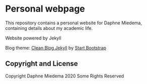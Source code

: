# Personal webpage

This repository contains a personal website for Daphne Miedema, containing details about my academic life.

Website powered by Jekyll

Blog theme: [Clean Blog Jekyll](https://startbootstrap.com/template-overviews/clean-blog-jekyll/) by [Start Bootstrap](http://startbootstrap.com/)

## Copyright and License

Copyright Daphne Miedema 2020 Some Rights Reserved